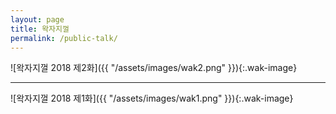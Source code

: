 ```yaml
---
layout: page
title: 왁자지껄
permalink: /public-talk/
---
```

![왁자지껄 2018 제2화]({{ "/assets/images/wak2.png" }}){:.wak-image}


___
![왁자지껄 2018 제1화]({{ "/assets/images/wak1.png" }}){:.wak-image}
